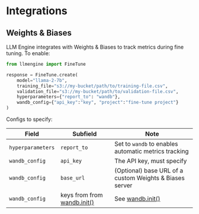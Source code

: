 # Integrations

## Weights & Biases

LLM Engine integrates with Weights & Biases to track metrics during fine tuning. To enable:

```python
from llmengine import FineTune

response = FineTune.create(
    model="llama-2-7b",
    training_file="s3://my-bucket/path/to/training-file.csv",
    validation_file="s3://my-bucket/path/to/validation-file.csv",
    hyperparameters={"report_to": "wandb"},
    wandb_config={"api_key":"key", "project":"fine-tune project"}
)
```

Configs to specify:

| Field             | Subfield                                                             | Note                                                      |
| ----------------- | -------------------------------------------------------------------- | --------------------------------------------------------- |
| `hyperparameters` | `report_to`                                                          | Set to `wandb` to enables automatic metrics tracking      |
| `wandb_config`    | `api_key`                                                            | The API key, must specify                                 |
| `wandb_config`    | `base_url`                                                           | (Optional) base URL of a custom Weights & Biases server   |
| `wandb_config`    | keys from from [wandb.init()](https://docs.wandb.ai/ref/python/init) | See [wandb.init()](https://docs.wandb.ai/ref/python/init) |
